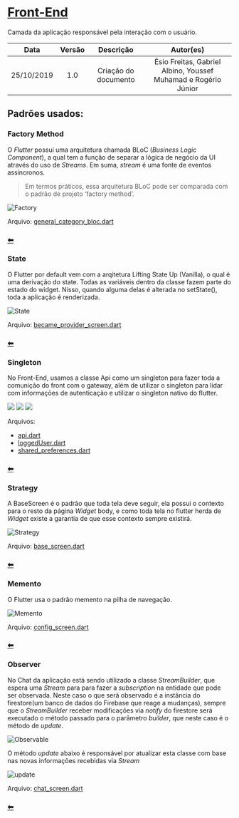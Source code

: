 # [Front-End](https://github.com/pax-app/Frontend)

Camada da aplicação responsável pela interação com o usuário.

|    Data    | Versão |      Descrição       |                           Autor(es)                            |
| :--------: | :----: | :------------------: | :------------------------------------------------------------: |
| 25/10/2019 |  1.0   | Criação do documento | Ésio Freitas, Gabriel Albino, Youssef Muhamad e Rogério Júnior |

## Padrões usados:

### Factory Method

O _Flutter_ possui uma arquitetura chamada BLoC (_Business Logic Component_), a qual tem
a função de separar a lógica de negócio da UI através do uso de _Streams_. Em suma, _stream_
é uma fonte de eventos assíncronos.

> Em termos práticos, essa arquitetura BLoC pode ser comparada com o padrão de projeto ‘factory method’.

![Factory](../../../../assets/Patterns/Frontend/factory_method.svg)

Arquivo: [general_category_bloc.dart](https://github.com/pax-app/Frontend/blob/devel/lib/blocs/general_category_bloc.dart)

### [⬅](docs/DS/dinamica-e-seminario-4-b/criacionais.md#factory-method)

### State

O Flutter por default vem com a arqitetura Lifting State Up (Vanilla), o qual
é uma derivação do state. Todas as variáveis dentro da classe fazem parte do estado do widget.
Nisso, quando alguma delas é alterada no setState(), toda a aplicação é renderizada.

![State](../../../../assets/Patterns/Frontend/state.svg)

Arquivo: [became_provider_screen.dart](https://github.com/pax-app/Frontend/blob/e17214d9cbd13c0a9801042e556069c6cf8d616c/lib/screens/became_provider_screen/became_provider_screen.dart)

### [⬅](docs/DS/dinamica-e-seminario-4-b/comportamentais.md#state)

### Singleton

No Front-End, usamos a classe Api como um singleton para fazer toda a comunição do front com o gateway, além de utilizar o singleton para lidar com informações de autenticação e utilizar o singleton nativo do flutter.

![](../../../../assets/Patterns/Front/singleton_api.svg)
![](../../../../assets/Patterns/Front/singleton_usuario.svg)
![](../../../../assets/Patterns/Front/singleton_preferences.svg)

Arquivos:

- [api.dart](https://github.com/pax-app/Frontend/blob/142_faixas_de_preco/lib/services/api.dart)
- [loggedUser.dart](https://github.com/pax-app/Frontend/blob/142_faixas_de_preco/lib/services/loggedUser.dart)
- [shared_preferences.dart](https://github.com/flutter/plugins/blob/6deda07662e420d747896a886518fd2855451fde/packages/shared_preferences/lib/shared_preferences.dart)

### [⬅](docs/DS/dinamica-e-seminario-4-b/criacionais.md#singleton)

### Strategy

A BaseScreen é o padrão que toda tela deve seguir, ela possui o contexto para o resto da página _Widget_ body, e como toda tela no flutter herda de _Widget_ existe a garantia de que esse contexto sempre existirá.

![Strategy](../../../../assets/Patterns/Frontend/strategy.svg)

Arquivo: [base_screen.dart](https://github.com/pax-app/Frontend/blob/142_faixas_de_preco/lib/components/base_screen/base_screen.dart)

### [⬅](docs/DS/dinamica-e-seminario-4-b/comportamentais.md#strategy)

### Memento

O Flutter usa o padrão memento na pilha de navegação.

![Memento](../../../../assets/Patterns/Frontend/memento.svg)

Arquivo: [config_screen.dart](https://github.com/pax-app/Frontend/blob/e17214d9cbd13c0a9801042e556069c6cf8d616c/lib/screens/config_screen/config_screen.dart)

### [⬅](docs/DS/dinamica-e-seminario-4-b/comportamentais.md#memento)

### Observer

No Chat da aplicação está sendo utilizado a classe _StreamBuilder_, que espera uma _Stream_ para para fazer a _subscription_ na entidade que pode ser observada. Neste caso o que será observado é a instância do firestore(um banco de dados do Firebase que reage a mudanças), sempre que o _StreamBuilder_ receber modificações via _notify_ do firestore será executado o método passado para o parâmetro _builder_, que neste caso é o método de _update_.

![Observable](../../../../assets/Patterns/Frontend/stream_observable.svg)

O método _update_ abaixo é responsável por atualizar esta classe com base nas novas informações recebidas via _Stream_

![update](../../../../assets/Patterns/Frontend/observer_update.svg)

Arquivo: [chat_screen.dart](https://github.com/pax-app/Frontend/blob/e17214d9cbd13c0a9801042e556069c6cf8d616c/lib/screens/chat_screen/chat_screen.dart)

### [⬅](docs/DS/dinamica-e-seminario-4-b/comportamentais.md#observer)

